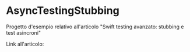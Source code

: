 # AsyncTestingStubbing
Progetto d'esempio relativo all'articolo "Swift testing avanzato: stubbing e test asincroni"

Link all'articolo: 
